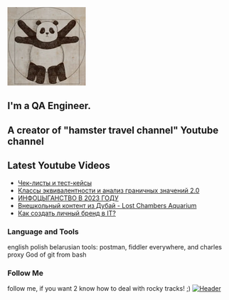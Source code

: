 [![Header](https://github.com/Bajnou/Alexey/blob/main/assets/pnd.png)](https://www.youtube.com/user/Stanleyxxl/)
## I'm a QA Engineer. 
## A creator of "hamster travel channel" Youtube channel 

## Latest Youtube Videos

<!-- YOUTUBE:START -->
- [Чек-листы и тест-кейсы](https://www.youtube.com/watch?v=D2shLisnEBM)
- [Классы эквивалентности и анализ граничных значений 2.0](https://www.youtube.com/watch?v=NQBi716WCOU)
- [ИНФОЦЫГАНСТВО В 2023 ГОДУ](https://www.youtube.com/watch?v=JWS_9LrBgiw)
- [Внешкольный контент из Дубай - Lost Chambers Aquarium](https://www.youtube.com/watch?v=yQ8QENO4T6w)
- [Как создать личный бренд в IT?](https://www.youtube.com/watch?v=k3rEiWdCtcU)
<!-- YOUTUBE:END -->

### Language and Tools
english
polish
belarusian
tools: postman, fiddler everywhere, and charles proxy
God of git from bash

### Follow Me
follow me, if you want 2 know how to deal with rocky tracks! ;)
[![Header](https://img.shields.io/badge/Youtube-090909?style=for-the-badge&logo=youtube&logoColor=f70000)](https://www.youtube.com/user/Stanleyxxl?sub_confirmation=1)
